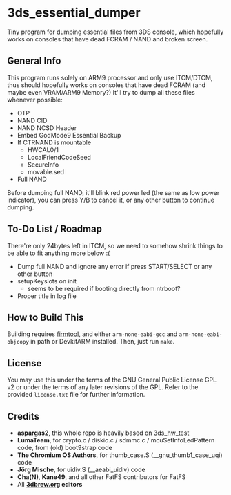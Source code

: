 # 3ds_essential_dumper
Tiny program for dumping essential files from 3DS console, which hopefully works on
consoles that have dead FCRAM / NAND and broken screen.

## General Info
This program runs solely on ARM9 processor and only use ITCM/DTCM, thus should hopefully
works on consoles that have dead FCRAM (and maybe even VRAM/ARM9 Memory?)
It'll try to dump all these files whenever possible:
* OTP
* NAND CID
* NAND NCSD Header
* Embed GodMode9 Essential Backup
* If CTRNAND is mountable
  - HWCAL0/1
  - LocalFriendCodeSeed
  - SecureInfo
  - movable.sed
* Full NAND

Before dumping full NAND, it'll blink red power led (the same as low power indicator),
you can press Y/B to cancel it, or any other button to continue dumping.

## To-Do List / Roadmap
There're only 24bytes left in ITCM, so we need to somehow shrink things to be able to fit
anything more below :(
* Dump full NAND and ignore any error if press START/SELECT or any other button
* setupKeyslots on init
  - seems to be required if booting directly from ntrboot?
* Proper title in log file

## How to Build This
Building requires [firmtool](https://github.com/TuxSH/firmtool), and either 
`arm-none-eabi-gcc` and `arm-none-eabi-objcopy` in path or DevkitARM installed.
Then, just run `make`.

## License
You may use this under the terms of the GNU General Public License GPL v2 or
under the terms of any later revisions of the GPL. Refer to the provided
`license.txt` file for further information.

## Credits
* **aspargas2**, this whole repo is heavily based on [3ds_hw_test](https://github.com/aspargas2/3ds_hw_test)
* **LumaTeam**, for crypto.c / diskio.c / sdmmc.c / mcuSetInfoLedPattern code, from (old) boot9strap code
* **The Chromium OS Authors**, for thumb_case.S (__gnu_thumb1_case_uqi) code
* **Jörg Mische**, for uidiv.S (__aeabi_uidiv) code
* **Cha(N)**, **Kane49**, and all other FatFS contributors for FatFS
* All **[3dbrew.org](https://www.3dbrew.org/wiki/Main_Page) editors**
